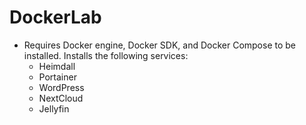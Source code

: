 # DockerLab
- Requires Docker engine, Docker SDK, and Docker Compose to be installed. Installs the following services:
  - Heimdall
  - Portainer
  - WordPress
  - NextCloud
  - Jellyfin
